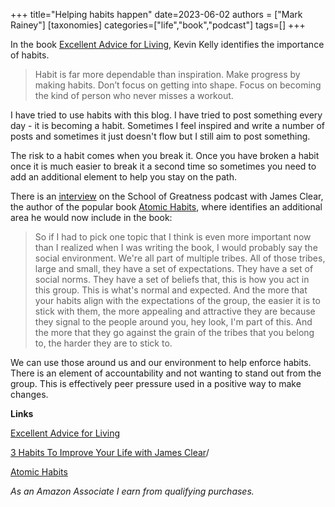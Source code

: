 +++
title="Helping habits happen"
date=2023-06-02
authors = ["Mark Rainey"]
[taxonomies]
categories=["life","book","podcast"]
tags=[]
+++

In the book [Excellent Advice for Living](https://amzn.to/3WLHCgj), Kevin Kelly identifies the importance of habits.

<!-- more -->

> Habit is far more dependable than inspiration. Make progress by making habits. Don’t focus on getting into shape. Focus on becoming the kind of person who never misses a workout.

I have tried to use habits with this blog. I have tried to post something every day - it is becoming a habit. Sometimes I feel inspired and write a number of posts and sometimes it just doesn't flow but I still aim to post something. 

The risk to a habit comes when you break it. Once you have broken a habit once it is much easier to break it a second time so sometimes you need to add an additional element to help you stay on the path.

There is an [interview](https://lewishowes.com/podcast/3-habits-to-improve-your-life-w-james-clear-ep-1395/) on the School of Greatness podcast with James Clear, the author of the popular book [Atomic Habits](https://amzn.to/3Crh76J), where identifies an additional area he would now include in the book:

> So if I had to pick one topic that I think is even more important now than I realized when I was writing the book, I would probably say the social environment. We're all part of multiple tribes. All of those tribes, large and small, they have a set of expectations. They have a set of social norms. They have a set of beliefs that, this is how you act in this group. This is what's normal and expected. And the more that your habits align with the expectations of the group, the easier it is to stick with them, the more appealing and attractive they are because they signal to the people around you, hey look, I'm part of this. And the more that they go against the grain of the tribes that you belong to, the harder they are to stick to.

We can use those around us and our environment to help enforce habits. There is an element of accountability and not wanting to stand out from the group. This is effectively peer pressure used in a positive way to make changes.

__Links__

[Excellent Advice for Living](https://amzn.to/3WLHCgj)

[3 Habits To Improve Your Life with James Clear](https://lewishowes.com/podcast/3-habits-to-improve-your-life-w-james-clear-ep-1395)/

[Atomic Habits](https://amzn.to/3Crh76J)

*As an Amazon Associate I earn from qualifying purchases.*
